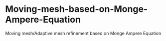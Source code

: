 # Moving-mesh-based-on-Monge-Ampere-Equation
Moving mesh/Adaptive mesh refinement based on Monge Ampere Equation

